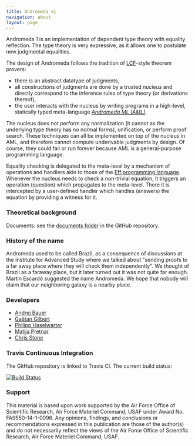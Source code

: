 ```yaml
---
title: Andromeda v1
navigation: about
layout: page
---
```


Andromeda 1 is an implementation of dependent type theory with equality reflection. The type
theory is very expressive, as it allows one to postulate new judgmental equalities.

The design of Andromeda follows the tradition of
[LCF](https://en.wikipedia.org/wiki/Logic_for_Computable_Functions)-style theorem provers:

* there is an abstract datatype of judgments,
* all constructions of judgments are done by a trusted *nucleus* and directly correspond
  to the inference rules of type theory (or derivations thereof),
* the user interacts with the nucleus by writing programs in a high-level, statically
  typed meta-language [*Andromeda ML (AML)*](meta-language.html).

The nucleus does not perform any normalization (it cannot as the underlying type theory
has no normal forms), unification, or perform proof search. These techniques can all be
implemented on top of the nucleus in AML, and therefore cannot compute underivable
judgments by design. Of course, they could fail or run forever because AML is a
general-purpose programming language.

Equality checking is delegated to the meta-level by a mechanism of operations and handlers
akin to those of the [Eff programming language](http://www.eff-lang.org). Whenever the
nucleus needs to check a non-trivial equation, it triggers an operation (question) which
propagates to the meta-level. There it is intercepted by a user-defined handler which
handles (answers) the equation by providing a witness for it.

### Theoretical background

Documents: see the
[documents folder](https://github.com/Andromedans/andromeda/tree/master/doc) in the GitHub
repository.



### History of the name

Andromeda used to be called Brazil, as a consequence of discussions at the Institute for
Advanced Study where we talked about "sending proofs to a far away place where they will
check them independently". We thought of Brazil as a faraway place, but it later turned
out it was not quite far enough. Martin Escardó suggested the name Andromeda. We hope that
nobody will claim that our neighboring galaxy is a nearby place.

### Developers

* [Andrej Bauer](http://andrej.com/)
* [Gaëtan Gilbert](https://github.com/SkySkimmer)
* [Philipp Haselwarter](https://www.haselwarter.org/~philipp/)
* [Matija Pretnar](http://matija.pretnar.info/)
* [Chris Stone](https://www.cs.hmc.edu/~stone/)


### Travis Continuous Integration

The GitHub repository is linked to Travis CI. The current build status:

[![Build Status](https://api.travis-ci.org/Andromedans/andromeda.png?branch=master)](https://travis-ci.org/Andromedans/andromeda)

### Support

This material is based upon work supported by the Air Force Office of Scientific Research,
Air Force Materiel Command, USAF under Award No. FA9550-14-1-0096. Any opinions, findings,
and conclusions or recommendations expressed in this publication are those of the
author(s) and do not necessarily reflect the views of the Air Force Office of Scientific
Research, Air Force Materiel Command, USAF.

